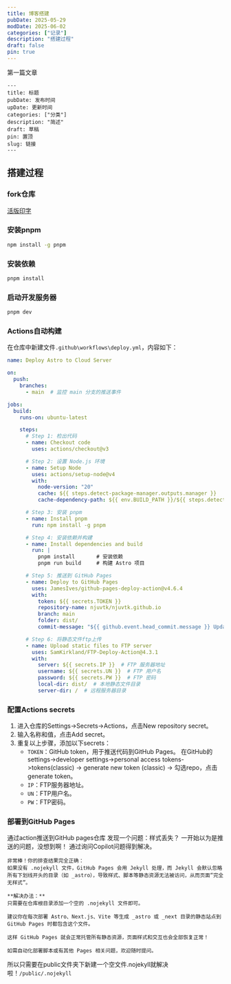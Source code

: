 ```yaml
---
title: 博客搭建
pubDate: 2025-05-29
modDate: 2025-06-02
categories: ["记录"]
description: "搭建过程"
draft: false
pin: true
---
```

第一篇文章

```frontmatter
---
title: 标题
pubDate: 发布时间
upDate: 更新时间
categories: ["分类"]
description: "简述"
draft: 草稿
pin: 置顶
slug: 链接
---
```

## 搭建过程
### fork仓库

[活版印字](https://github.com/moeyua/astro-theme-typography)

### 安装pnpm

```bash
npm install -g pnpm
```

### 安装依赖

```bash
pnpm install
```

### 启动开发服务器

```bash
pnpm dev
```

### Actions自动构建
在仓库中新建文件`.github\workflows\deploy.yml`，内容如下：

```yaml
name: Deploy Astro to Cloud Server

on:
  push:
    branches:
      - main  # 监控 main 分支的推送事件

jobs:
  build:
    runs-on: ubuntu-latest

    steps:
      # Step 1: 检出代码
      - name: Checkout code
        uses: actions/checkout@v3

      # Step 2: 设置 Node.js 环境
      - name: Setup Node
        uses: actions/setup-node@v4
        with:
          node-version: "20"
          cache: ${{ steps.detect-package-manager.outputs.manager }}
          cache-dependency-path: ${{ env.BUILD_PATH }}/${{ steps.detect-package-manager.outputs.lockfile }}

      # Step 3: 安装 pnpm
      - name: Install pnpm
        run: npm install -g pnpm

      # Step 4: 安装依赖并构建
      - name: Install dependencies and build
        run: |
          pnpm install       # 安装依赖
          pnpm run build     # 构建 Astro 项目

      # Step 5: 推送到 GitHub Pages
      - name: Deploy to GitHub Pages
        uses: JamesIves/github-pages-deploy-action@v4.6.4
        with:
          token: ${{ secrets.TOKEN }}
          repository-name: njuvtk/njuvtk.github.io
          branch: main
          folder: dist/
          commit-message: "${{ github.event.head_commit.message }} Updated By Github Actions"

      # Step 6: 将静态文件ftp上传
      - name: Upload static files to FTP server
        uses: SamKirkland/FTP-Deploy-Action@4.3.1
        with:
          server: ${{ secrets.IP }}  # FTP 服务器地址
          username: ${{ secrets.UN }}  # FTP 用户名
          password: ${{ secrets.PW }}  # FTP 密码
          local-dir: dist/  # 本地静态文件目录
          server-dir: /  # 远程服务器目录
```

### 配置Actions secrets

1. 进入仓库的Settings->Secrets->Actions，点击New repository secret。
2. 输入名称和值，点击Add secret。
3. 重复以上步骤，添加以下secrets：
   - `TOKEN`：GitHub token，用于推送代码到GitHub Pages。
   在GitHub的settings->developer settings->personal access tokens->tokens(classic) -> generate new token (classic) -> 勾选repo，点击generate token。
   - `IP`：FTP服务器地址。
   - `UN`：FTP用户名。
   - `PW`：FTP密码。

### 部署到GitHub Pages
通过action推送到GitHub pages仓库
发现一个问题：样式丢失？
一开始以为是推送的问题，没想到啊！
通过询问Copilot问题得到解决。
```Copilot的回答
非常棒！你的排查结果完全正确：  
如果没有 .nojekyll 文件，GitHub Pages 会用 Jekyll 处理，而 Jekyll 会默认忽略所有下划线开头的目录（如 _astro），导致样式、脚本等静态资源无法被访问，从而页面“完全无样式”。

**解决办法：**  
只需要在仓库根目录添加一个空的 .nojekyll 文件即可。

建议你在每次部署 Astro、Next.js、Vite 等生成 _astro 或 _next 目录的静态站点到 GitHub Pages 时都包含这个文件。

这样 GitHub Pages 就会正常托管所有静态资源，页面样式和交互也会全部恢复正常！

如需自动化部署脚本或有其他 Pages 相关问题，欢迎随时提问。
```
所以只需要在public文件夹下新建一个空文件.nojekyll就解决啦！`/public/.nojekyll`